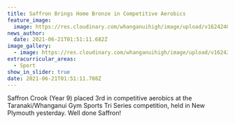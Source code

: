 ```yaml
---
title: Saffron Brings Home Bronze in Competitive Aerobics
feature_image:
  image: https://res.cloudinary.com/whanganuihigh/image/upload/v1624240341/News/Saffron_pic_2.jpg
news_author:
  date: 2021-06-21T01:51:11.682Z
image_gallery:
  - image: https://res.cloudinary.com/whanganuihigh/image/upload/v1624240339/News/Saffron_pic_1.jpg
extracurricular_areas:
  - Sport
show_in_slider: true
date: 2021-06-21T01:51:11.708Z
---
```

Saffron Crook (Year 9) placed 3rd in competitive aerobics at the Taranaki/Whanganui Gym Sports Tri Series competition, held in New Plymouth yesterday. Well done Saffron!

